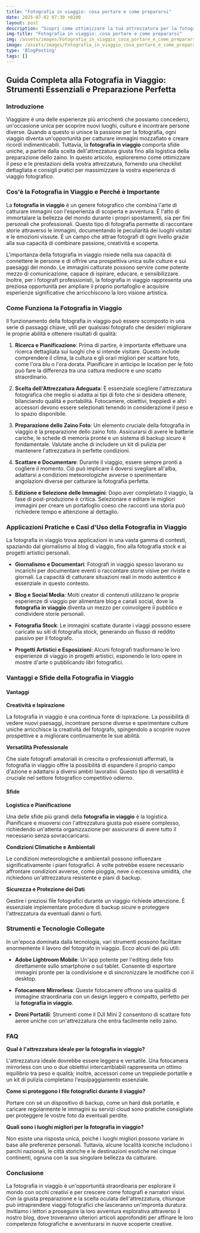 ```yaml
---
title: "Fotografia in viaggio: cosa portare e come prepararsi"
date: 2025-07-02 07:30 +0200
layout: post
description: "Scopri come ottimizzare la tua attrezzatura per la fotografia in viaggio: consigli utili per viaggi fotografici e preparazione zaino foto."
img-title: "Fotografia in viaggio: cosa portare e come prepararsi"
img: /assets/images/Fotografia_in_viaggio_cosa_portare_e_come_prepararsi.jpg
image: /assets/images/Fotografia_in_viaggio_cosa_portare_e_come_prepararsi.jpg
type: 'BlogPosting'
tags: []
---
```


## Guida Completa alla Fotografia in Viaggio: Strumenti Essenziali e Preparazione Perfetta

### Introduzione

Viaggiare è una delle esperienze più arricchenti che possiamo concederci, un'occasione unica per scoprire nuovi luoghi, culture e incontrare persone diverse. Quando a questo si unisce la passione per la fotografia, ogni viaggio diventa un'opportunità per catturare immagini mozzafiato e creare ricordi indimenticabili. Tuttavia, la **fotografia in viaggio** comporta sfide uniche, a partire dalla scelta dell'attrezzatura giusta fino alla logistica della preparazione dello zaino. In questo articolo, esploreremo come ottimizzare il peso e le prestazioni della vostra attrezzatura, fornendo una checklist dettagliata e consigli pratici per massimizzare la vostra esperienza di viaggio fotografico.

### Cos'è la Fotografia in Viaggio e Perché è Importante

La **fotografia in viaggio** è un genere fotografico che combina l'arte di catturare immagini con l'esperienza di scoperta e avventura. È l'atto di immortalare la bellezza del mondo durante i propri spostamenti, sia per fini personali che professionali. Questo tipo di fotografia permette di raccontare storie attraverso le immagini, documentando le peculiarità dei luoghi visitati e le emozioni vissute. È un campo che attrae fotografi di ogni livello grazie alla sua capacità di combinare passione, creatività e scoperta.

L'importanza della fotografia in viaggio risiede nella sua capacità di connettere le persone e di offrire una prospettiva unica sulle culture e sui paesaggi del mondo. Le immagini catturate possono servire come potente mezzo di comunicazione, capace di ispirare, educare, e sensibilizzare. Inoltre, per i fotografi professionisti, la fotografia in viaggio rappresenta una preziosa opportunità per ampliare il proprio portafoglio e acquisire esperienze significative che arricchiscono la loro visione artistica.

### Come Funziona la Fotografia in Viaggio

Il funzionamento della fotografia in viaggio può essere scomposto in una serie di passaggi chiave, utili per qualsiasi fotografo che desideri migliorare le proprie abilità e ottenere risultati di qualità:

1. **Ricerca e Pianificazione**: Prima di partire, è importante effettuare una ricerca dettagliata sui luoghi che si intende visitare. Questo include comprendere il clima, la cultura e gli orari migliori per scattare foto, come l'ora blu o l'ora dorata. Pianificare in anticipo le location per le foto può fare la differenza tra una cattura mediocre e uno scatto straordinario.

2. **Scelta dell'Attrezzatura Adeguata**: È essenziale scegliere l'attrezzatura fotografica che meglio si adatta ai tipi di foto che si desidera ottenere, bilanciando qualità e portabilità. Fotocamere, obiettivi, treppiedi e altri accessori devono essere selezionati tenendo in considerazione il peso e lo spazio disponibile.

3. **Preparazione dello Zaino Foto**: Un elemento cruciale della fotografia in viaggio è la preparazione dello zaino foto. Assicurarsi di avere le batterie cariche, le schede di memoria pronte e un sistema di backup sicuro è fondamentale. Valutate anche di includere un kit di pulizia per mantenere l'attrezzatura in perfette condizioni.

4. **Scattare e Documentare**: Durante il viaggio, essere sempre pronti a cogliere il momento. Ciò può implicare il doversi svegliare all'alba, adattarsi a condizioni meteorologiche avverse o sperimentare angolazioni diverse per catturare la fotografia perfetta.

5. **Edizione e Selezione delle Immagini**: Dopo aver completato il viaggio, la fase di post-produzione è critica. Selezionare e editare le migliori immagini per creare un portafoglio coeso che racconti una storia può richiedere tempo e attenzione al dettaglio.

### Applicazioni Pratiche e Casi d'Uso della Fotografia in Viaggio

La fotografia in viaggio trova applicazioni in una vasta gamma di contesti, spaziando dal giornalismo al blog di viaggio, fino alla fotografia stock e ai progetti artistici personali.

- **Giornalismo e Documentari**: Fotografi in viaggio spesso lavorano su incarichi per documentare eventi o raccontare storie visive per riviste e giornali. La capacità di catturare situazioni reali in modo autentico è essenziale in questo contesto.
  
- **Blog e Social Media**: Molti creator di contenuti utilizzano le proprie esperienze di viaggio per alimentare blog e canali social, dove la **fotografia in viaggio** diventa un mezzo per coinvolgere il pubblico e condividere storie personali.

- **Fotografia Stock**: Le immagini scattate durante i viaggi possono essere caricate su siti di fotografia stock, generando un flusso di reddito passivo per il fotografo.

- **Progetti Artistici e Esposizioni**: Alcuni fotografi trasformano le loro esperienze di viaggio in progetti artistici, esponendo le loro opere in mostre d'arte o pubblicando libri fotografici.

### Vantaggi e Sfide della Fotografia in Viaggio

#### Vantaggi

**Creatività e Ispirazione**

La fotografia in viaggio è una continua fonte di ispirazione. La possibilità di vedere nuovi paesaggi, incontrare persone diverse e sperimentare culture uniche arricchisce la creatività del fotografo, spingendolo a scoprire nuove prospettive e a migliorare continuamente le sue abilità.

**Versatilità Professionale**

Che siate fotografi amatoriali in crescita o professionisti affermati, la fotografia in viaggio offre la possibilità di espandere il proprio campo d'azione e adattarsi a diversi ambiti lavorativi. Questo tipo di versatilità è cruciale nel settore fotografico competitivo odierno.

#### Sfide

**Logistica e Pianificazione**

Una delle sfide più grandi della **fotografia in viaggio** è la logistica. Pianificare e muoversi con l'attrezzatura giusta può essere complesso, richiedendo un'attenta organizzazione per assicurarsi di avere tutto il necessario senza sovraccaricarsi.

**Condizioni Climatiche e Ambientali**

Le condizioni meteorologiche e ambientali possono influenzare significativamente i piani fotografici. A volte potrebbe essere necessario affrontare condizioni avverse, come pioggia, neve o eccessiva umidità, che richiedono un'attrezzatura resistente e piani di backup.

**Sicurezza e Protezione dei Dati**

Gestire i preziosi file fotografici durante un viaggio richiede attenzione. È essenziale implementare procedure di backup sicure e proteggere l'attrezzatura da eventuali danni o furti.

### Strumenti e Tecnologie Collegate

In un'epoca dominata dalla tecnologia, vari strumenti possono facilitare enormemente il lavoro del fotografo in viaggio. Ecco alcuni dei più utili:

- **Adobe Lightroom Mobile**: Un'app potente per l'editing delle foto direttamente sullo smartphone o sul tablet. Consente di esportare immagini pronte per la condivisione e di sincronizzare le modifiche con il desktop.

- **Fotocamere Mirrorless**: Queste fotocamere offrono una qualità di immagine straordinaria con un design leggero e compatto, perfetto per la **fotografia in viaggio**.

- **Droni Portatili**: Strumenti come il DJI Mini 2 consentono di scattare foto aeree uniche con un'attrezzatura che entra facilmente nello zaino.

### FAQ

**Qual è l'attrezzatura ideale per la fotografia in viaggio?**

L'attrezzatura ideale dovrebbe essere leggera e versatile. Una fotocamera mirrorless con uno o due obiettivi intercambiabili rappresenta un ottimo equilibrio tra peso e qualità; inoltre, accessori come un treppiede portatile e un kit di pulizia completano l'equipaggiamento essenziale.

**Come si proteggono i file fotografici durante il viaggio?**

Portare con sé un dispositivo di backup, come un hard disk portatile, e caricare regolarmente le immagini su servizi cloud sono pratiche consigliate per proteggere le vostre foto da eventuali perdite.

**Quali sono i luoghi migliori per la fotografia in viaggio?**

Non esiste una risposta unica, poiché i luoghi migliori possono variare in base alle preferenze personali. Tuttavia, alcune località iconiche includono i parchi nazionali, le città storiche e le destinazioni esotiche nei cinque continenti, ognuna con la sua singolare bellezza da catturare.

### Conclusione

La fotografia in viaggio è un'opportunità straordinaria per esplorare il mondo con occhi creativi e per crescere come fotografi e narratori visivi. Con la giusta preparazione e la scelta oculata dell'attrezzatura, chiunque può intraprendere viaggi fotografici che lasceranno un'impronta duratura. Invitiamo i lettori a proseguire la loro avventura esplorativa attraverso il nostro blog, dove troveranno ulteriori articoli approfonditi per affinare le loro competenze fotografiche e avventurarsi in nuove scoperte creative.